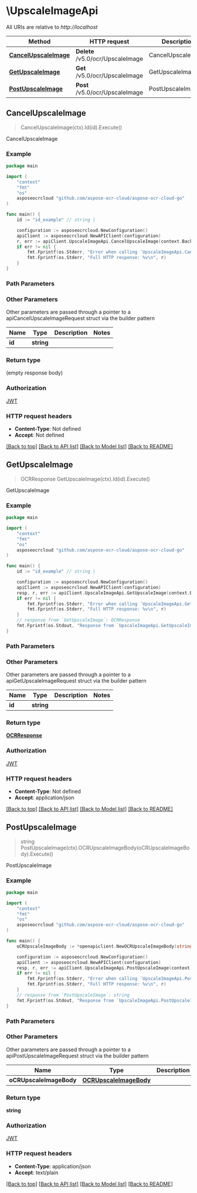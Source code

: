 # \UpscaleImageApi

All URIs are relative to *http://localhost*

Method | HTTP request | Description
------------- | ------------- | -------------
[**CancelUpscaleImage**](UpscaleImageApi.md#CancelUpscaleImage) | **Delete** /v5.0/ocr/UpscaleImage | CancelUpscaleImage
[**GetUpscaleImage**](UpscaleImageApi.md#GetUpscaleImage) | **Get** /v5.0/ocr/UpscaleImage | GetUpscaleImage
[**PostUpscaleImage**](UpscaleImageApi.md#PostUpscaleImage) | **Post** /v5.0/ocr/UpscaleImage | PostUpscaleImage



## CancelUpscaleImage

> CancelUpscaleImage(ctx).Id(id).Execute()

CancelUpscaleImage

### Example

```go
package main

import (
    "context"
    "fmt"
    "os"
    asposeocrcloud "github.com/aspose-ocr-cloud/aspose-ocr-cloud-go"
)

func main() {
    id := "id_example" // string | 

    configuration := asposeocrcloud.NewConfiguration()
    apiClient := asposeocrcloud.NewAPIClient(configuration)
    r, err := apiClient.UpscaleImageApi.CancelUpscaleImage(context.Background()).Id(id).Execute()
    if err != nil {
        fmt.Fprintf(os.Stderr, "Error when calling `UpscaleImageApi.CancelUpscaleImage``: %v\n", err)
        fmt.Fprintf(os.Stderr, "Full HTTP response: %v\n", r)
    }
}
```

### Path Parameters



### Other Parameters

Other parameters are passed through a pointer to a apiCancelUpscaleImageRequest struct via the builder pattern


Name | Type | Description  | Notes
------------- | ------------- | ------------- | -------------
 **id** | **string** |  | 

### Return type

 (empty response body)

### Authorization

[JWT](../README.md#JWT)

### HTTP request headers

- **Content-Type**: Not defined
- **Accept**: Not defined

[[Back to top]](#) [[Back to API list]](../README.md#documentation-for-api-endpoints)
[[Back to Model list]](../README.md#documentation-for-models)
[[Back to README]](../README.md)


## GetUpscaleImage

> OCRResponse GetUpscaleImage(ctx).Id(id).Execute()

GetUpscaleImage

### Example

```go
package main

import (
    "context"
    "fmt"
    "os"
    asposeocrcloud "github.com/aspose-ocr-cloud/aspose-ocr-cloud-go"
)

func main() {
    id := "id_example" // string | 

    configuration := asposeocrcloud.NewConfiguration()
    apiClient := asposeocrcloud.NewAPIClient(configuration)
    resp, r, err := apiClient.UpscaleImageApi.GetUpscaleImage(context.Background()).Id(id).Execute()
    if err != nil {
        fmt.Fprintf(os.Stderr, "Error when calling `UpscaleImageApi.GetUpscaleImage``: %v\n", err)
        fmt.Fprintf(os.Stderr, "Full HTTP response: %v\n", r)
    }
    // response from `GetUpscaleImage`: OCRResponse
    fmt.Fprintf(os.Stdout, "Response from `UpscaleImageApi.GetUpscaleImage`: %v\n", resp)
}
```

### Path Parameters



### Other Parameters

Other parameters are passed through a pointer to a apiGetUpscaleImageRequest struct via the builder pattern


Name | Type | Description  | Notes
------------- | ------------- | ------------- | -------------
 **id** | **string** |  | 

### Return type

[**OCRResponse**](OCRResponse.md)

### Authorization

[JWT](../README.md#JWT)

### HTTP request headers

- **Content-Type**: Not defined
- **Accept**: application/json

[[Back to top]](#) [[Back to API list]](../README.md#documentation-for-api-endpoints)
[[Back to Model list]](../README.md#documentation-for-models)
[[Back to README]](../README.md)


## PostUpscaleImage

> string PostUpscaleImage(ctx).OCRUpscaleImageBody(oCRUpscaleImageBody).Execute()

PostUpscaleImage

### Example

```go
package main

import (
    "context"
    "fmt"
    "os"
    asposeocrcloud "github.com/aspose-ocr-cloud/aspose-ocr-cloud-go"
)

func main() {
    oCRUpscaleImageBody := *openapiclient.NewOCRUpscaleImageBody(string(123)) // OCRUpscaleImageBody | 

    configuration := asposeocrcloud.NewConfiguration()
    apiClient := asposeocrcloud.NewAPIClient(configuration)
    resp, r, err := apiClient.UpscaleImageApi.PostUpscaleImage(context.Background()).OCRUpscaleImageBody(oCRUpscaleImageBody).Execute()
    if err != nil {
        fmt.Fprintf(os.Stderr, "Error when calling `UpscaleImageApi.PostUpscaleImage``: %v\n", err)
        fmt.Fprintf(os.Stderr, "Full HTTP response: %v\n", r)
    }
    // response from `PostUpscaleImage`: string
    fmt.Fprintf(os.Stdout, "Response from `UpscaleImageApi.PostUpscaleImage`: %v\n", resp)
}
```

### Path Parameters



### Other Parameters

Other parameters are passed through a pointer to a apiPostUpscaleImageRequest struct via the builder pattern


Name | Type | Description  | Notes
------------- | ------------- | ------------- | -------------
 **oCRUpscaleImageBody** | [**OCRUpscaleImageBody**](OCRUpscaleImageBody.md) |  | 

### Return type

**string**

### Authorization

[JWT](../README.md#JWT)

### HTTP request headers

- **Content-Type**: application/json
- **Accept**: text/plain

[[Back to top]](#) [[Back to API list]](../README.md#documentation-for-api-endpoints)
[[Back to Model list]](../README.md#documentation-for-models)
[[Back to README]](../README.md)

